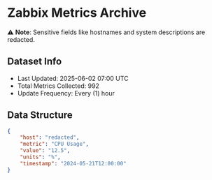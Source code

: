 # Zabbix Metrics Archive

⚠️ **Note**: Sensitive fields like hostnames and system descriptions are redacted.

## Dataset Info
- Last Updated: 2025-06-02 07:00 UTC
- Total Metrics Collected: 992
- Update Frequency: Every (1) hour

## Data Structure
```json
{
    "host": "redacted",
    "metric": "CPU Usage",
    "value": "12.5",
    "units": "%",
    "timestamp": "2024-05-21T12:00:00"
}
```
